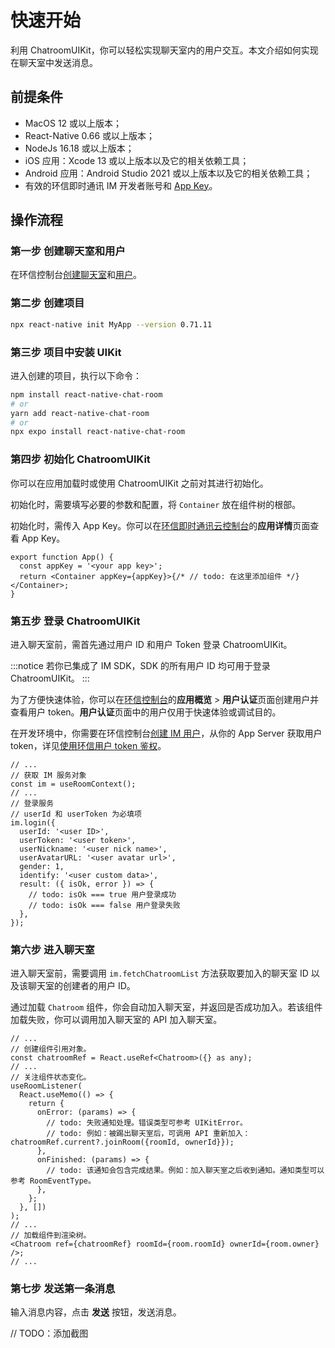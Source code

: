 # 快速开始

利用 ChatroomUIKit，你可以轻松实现聊天室内的用户交互。本文介绍如何实现在聊天室中发送消息。

## 前提条件

- MacOS 12 或以上版本；
- React-Native 0.66 或以上版本；
- NodeJs 16.18 或以上版本；
- iOS 应用：Xcode 13 或以上版本以及它的相关依赖工具；
- Android 应用：Android Studio 2021 或以上版本以及它的相关依赖工具；
- 有效的环信即时通讯 IM 开发者账号和 [App Key](/product/enable_and_configure_IM.html#获取环信即时通讯-im-的信息)。

## 操作流程

### 第一步 创建聊天室和用户

在环信控制台[创建聊天室](/product/enable_and_configure_IM.html#创建聊天室)和[用户](/product/enable_and_configure_IM.html#创建-im-用户)。

### 第二步 创建项目

```sh
npx react-native init MyApp --version 0.71.11
```

### 第三步 项目中安装 UIKit

进入创建的项目，执行以下命令：

```sh
npm install react-native-chat-room
# or
yarn add react-native-chat-room
# or
npx expo install react-native-chat-room
```

### 第四步 初始化 ChatroomUIKit

你可以在应用加载时或使用 ChatroomUIKit 之前对其进行初始化。

初始化时，需要填写必要的参数和配置，将 `Container` 放在组件树的根部。

初始化时，需传入 App Key。你可以在[环信即时通讯云控制台](https://console.easemob.com/user/login)的**应用详情**页面查看 App Key。

```tsx
export function App() {
  const appKey = '<your app key>';
  return <Container appKey={appKey}>{/* // todo: 在这里添加组件 */}</Container>;
}
```

### 第五步 登录 ChatroomUIKit

进入聊天室前，需首先通过用户 ID 和用户 Token 登录 ChatroomUIKit。

:::notice
若你已集成了 IM SDK，SDK 的所有用户 ID 均可用于登录 ChatroomUIKit。
:::

为了方便快速体验，你可以在[环信控制台](https://console.easemob.com/user/login)的**应用概览** > **用户认证**页面创建用户并查看用户 token。**用户认证**页面中的用户仅用于快速体验或调试目的。

在开发环境中，你需要在环信控制台[创建 IM 用户](/product/enable_and_configure_IM.html#创建-im-用户)，从你的 App Server 获取用户 token，详见[使用环信用户 token 鉴权](/product/easemob_user_token.html)。

```tsx
// ...
// 获取 IM 服务对象
const im = useRoomContext();
// ...
// 登录服务
// userId 和 userToken 为必填项
im.login({
  userId: '<user ID>',
  userToken: '<user token>',
  userNickname: '<user nick name>',
  userAvatarURL: '<user avatar url>',
  gender: 1,
  identify: '<user custom data>',
  result: ({ isOk, error }) => {
    // todo: isOk === true 用户登录成功
    // todo: isOk === false 用户登录失败
  },
});
```

### 第六步 进入聊天室

进入聊天室前，需要调用 `im.fetchChatroomList` 方法获取要加入的聊天室 ID 以及该聊天室的创建者的用户 ID。

通过加载 `Chatroom` 组件，你会自动加入聊天室，并返回是否成功加入。若该组件加载失败，你可以调用加入聊天室的 API 加入聊天室。

```tsx
// ...
// 创建组件引用对象。
const chatroomRef = React.useRef<Chatroom>({} as any);
// ...
// 关注组件状态变化。
useRoomListener(
  React.useMemo(() => {
    return {
      onError: (params) => {
        // todo: 失败通知处理。错误类型可参考 UIKitError。
        // todo: 例如：被踢出聊天室后，可调用 API 重新加入：chatroomRef.current?.joinRoom({roomId, ownerId}}); 
      },
      onFinished: (params) => {
        // todo: 该通知会包含完成结果。例如：加入聊天室之后收到通知。通知类型可以参考 RoomEventType。
      },
    };
  }, [])
);
// ...
// 加载组件到渲染树。
<Chatroom ref={chatroomRef} roomId={room.roomId} ownerId={room.owner} />;
// ...
```

### 第七步 发送第一条消息  

输入消息内容，点击 **发送** 按钮，发送消息。

// TODO：添加截图
